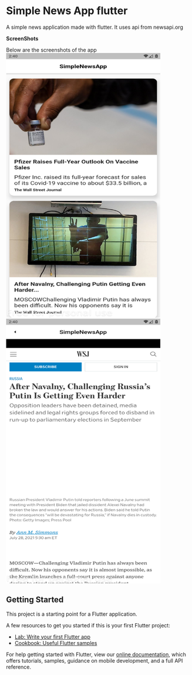 # Simple News App flutter

A simple news application made with flutter. It uses api from newsapi.org

**ScreenShots**

Below are the screenshots of the app
<img src="https://github.com/Blackytuvavwene/simple-news-app/blob/master/screenshot-2021-07-28_14.40.04.783.png" width="420" height="720">
<img src="https://github.com/Blackytuvavwene/simple-news-app/blob/master/screenshot-2021-07-28_14.40.18.684.png" width="420" height="720">

## Getting Started

This project is a starting point for a Flutter application.

A few resources to get you started if this is your first Flutter project:

- [Lab: Write your first Flutter app](https://flutter.dev/docs/get-started/codelab)
- [Cookbook: Useful Flutter samples](https://flutter.dev/docs/cookbook)

For help getting started with Flutter, view our
[online documentation](https://flutter.dev/docs), which offers tutorials,
samples, guidance on mobile development, and a full API reference.

